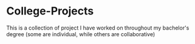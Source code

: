 # College-Projects
This is a collection of project I have worked on throughout my bachelor's degree (some are individual, while others are collaborative)
